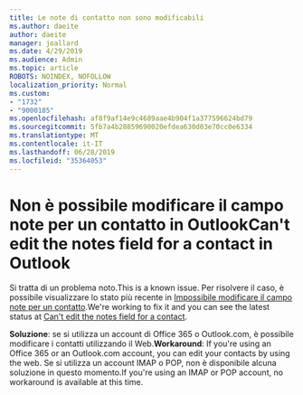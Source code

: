 ```yaml
---
title: Le note di contatto non sono modificabili
ms.author: daeite
author: daeite
manager: joallard
ms.date: 4/29/2019
ms.audience: Admin
ms.topic: article
ROBOTS: NOINDEX, NOFOLLOW
localization_priority: Normal
ms.custom:
- "1732"
- "9000185"
ms.openlocfilehash: af8f9af14e9c4689aae4b904f1a377596624bd79
ms.sourcegitcommit: 5fb7a4b28859690020efdea630d03e70cc0e6334
ms.translationtype: MT
ms.contentlocale: it-IT
ms.lasthandoff: 06/28/2019
ms.locfileid: "35364053"
---
```

# <a name="cant-edit-the-notes-field-for-a-contact-in-outlook"></a><span data-ttu-id="fece8-102">Non è possibile modificare il campo note per un contatto in Outlook</span><span class="sxs-lookup"><span data-stu-id="fece8-102">Can't edit the notes field for a contact in Outlook</span></span>

<span data-ttu-id="fece8-103">Si tratta di un problema noto.</span><span class="sxs-lookup"><span data-stu-id="fece8-103">This is a known issue.</span></span> <span data-ttu-id="fece8-104">Per risolvere il caso, è possibile visualizzare lo stato più recente in [Impossibile modificare il campo note per un contatto](https://support.office.com/article/fb8394ce-04ce-48b5-bae4-be46f77f10fe).</span><span class="sxs-lookup"><span data-stu-id="fece8-104">We're working to fix it and you can see the latest status at [Can't edit the notes field for a contact](https://support.office.com/article/fb8394ce-04ce-48b5-bae4-be46f77f10fe).</span></span>

<span data-ttu-id="fece8-105">**Soluzione**: se si utilizza un account di Office 365 o Outlook.com, è possibile modificare i contatti utilizzando il Web.</span><span class="sxs-lookup"><span data-stu-id="fece8-105">**Workaround**: If you're using an Office 365 or an Outlook.com account, you can edit your contacts by using the web.</span></span> <span data-ttu-id="fece8-106">Se si utilizza un account IMAP o POP, non è disponibile alcuna soluzione in questo momento.</span><span class="sxs-lookup"><span data-stu-id="fece8-106">If you're using an IMAP or POP account, no workaround is available at this time.</span></span>